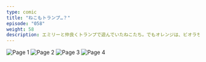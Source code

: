 ```yaml
---
type: comic
title: "ねこもトランプ…？"
episode: "058"
weight: 58
description: エミリーと仲良くトランプで遊んでいたねこたち。でもオレンジは、ビオラちゃんの作戦にまんまと引っかかってしまいました… 😭"
---
```


![Page 1](cut-1.jpg)
![Page 2](cut-2.jpg)
![Page 3](cut-3.jpg)
![Page 4](cut-4.jpg)
